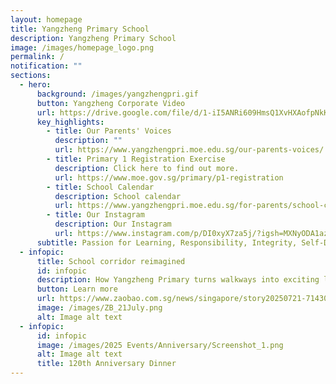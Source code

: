 ```yaml
---
layout: homepage
title: Yangzheng Primary School
description: Yangzheng Primary School
image: /images/homepage_logo.png
permalink: /
notification: ""
sections:
  - hero:
      background: /images/yangzhengpri.gif
      button: Yangzheng Corporate Video
      url: https://drive.google.com/file/d/1-iI5ANRi609HmsQ1XvHXAofpNkK8EjUQ/view
      key_highlights:
        - title: Our Parents' Voices
          description: ""
          url: https://www.yangzhengpri.moe.edu.sg/our-parents-voices/
        - title: Primary 1 Registration Exercise
          description: Click here to find out more.
          url: https://www.moe.gov.sg/primary/p1-registration
        - title: School Calendar
          description: School calendar
          url: https://www.yangzhengpri.moe.edu.sg/for-parents/school-calendar/
        - title: Our Instagram
          description: Our Instagram
          url: https://www.instagram.com/p/DI0xyX7za5j/?igsh=MXNyODA1azd3YWU3MQ==
      subtitle: Passion for Learning, Responsibility, Integrity, Self-Discipline, eMpathy
  - infopic:
      title: School corridor reimagined
      id: infopic
      description: How Yangzheng Primary turns walkways into exciting learning spaces!
      button: Learn more
      url: https://www.zaobao.com.sg/news/singapore/story20250721-7143038?utm_source=ios-share&utm_medium=app
      image: /images/ZB_21July.png
      alt: Image alt text
  - infopic:
      id: infopic
      image: /images/2025 Events/Anniversary/Screenshot_1.png
      alt: Image alt text
      title: 120th Anniversary Dinner
---
```

